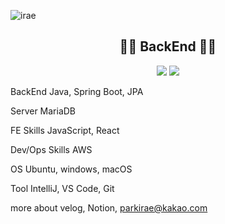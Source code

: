 ![irae](https://user-images.githubusercontent.com/76719977/201896145-b6816efd-9ff7-495f-a42c-9bc77e8b0abf.png)

<h2 align="center">
    🙋‍♂️ BackEnd 🙋‍♂️
</h3>

<p align="center">
<img src="https://img.shields.io/badge/Java-007396?style=flat-square&logo=Java&logoColor=white"/>
<img src="https://img.shields.io/badge/Spring-white?style=flat&logo=Spring&logoColor=Black"/>
</p>


BackEnd
Java, Spring Boot, JPA

Server
MariaDB

FE Skills
JavaScript, React

Dev/Ops Skills
AWS

OS
Ubuntu, windows, macOS

Tool
IntelliJ, VS Code, Git

more about
velog, Notion, parkirae@kakao.com
